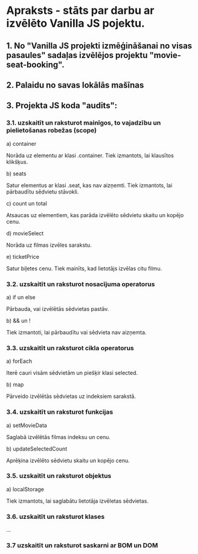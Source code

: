 # Apraksts - stāts par darbu ar izvēlēto Vanilla JS pojektu.

## 1. No "Vanilla JS projekti izmēģināšanai no visas pasaules" sadaļas izvēlējos projektu "movie-seat-booking".
## 2. Palaidu no savas lokālās mašīnas
## 3. Projekta JS koda "audits":
### 3.1. uzskaitīt un raksturot mainīgos, to vajadzību un pielietošanas robežas (scope)

a) container

Norāda uz elementu ar klasi .container. Tiek izmantots, lai klausītos klikšķus.

b) seats

Satur elementus ar klasi .seat, kas nav aizņemti. Tiek izmantots, lai pārbaudītu sēdvietu stāvokli.

c) count un total

Atsaucas uz elementiem, kas parāda izvēlēto sēdvietu skaitu un kopējo cenu.

d) movieSelect

Norāda uz filmas izvēles sarakstu.

e) ticketPrice

Satur biļetes cenu. Tiek mainīts, kad lietotājs izvēlas citu filmu.

### 3.2. uzskaitīt un raksturot nosacījuma operatorus

a) if un else

Pārbauda, vai izvēlētās sēdvietas pastāv.

b) && un ! 

Tiek izmantoti, lai pārbaudītu vai sēdvieta nav aizņemta.

### 3.3. uzskaitīt un raksturot cikla operatorus

a) forEach

Iterē cauri visām sēdvietām un piešķir klasi selected.

b) map

Pārveido izvēlētās sēdvietas uz indeksiem sarakstā.

### 3.4. uzskaitīt un raksturot funkcijas

a) setMovieData

Saglabā izvēlētās filmas indeksu un cenu.

b) updateSelectedCount

Aprēķina izvēlēto sēdvietu skaitu un kopējo cenu.

### 3.5. uzskaitīt un raksturot objektus

a) localStorage

Tiek izmantots, lai saglabātu lietotāja izvēletas sēdvietas.

### 3.6. uzskaitīt un raksturot klases

...

### 3.7 uzskaitīt un raksturot saskarni ar BOM un DOM













